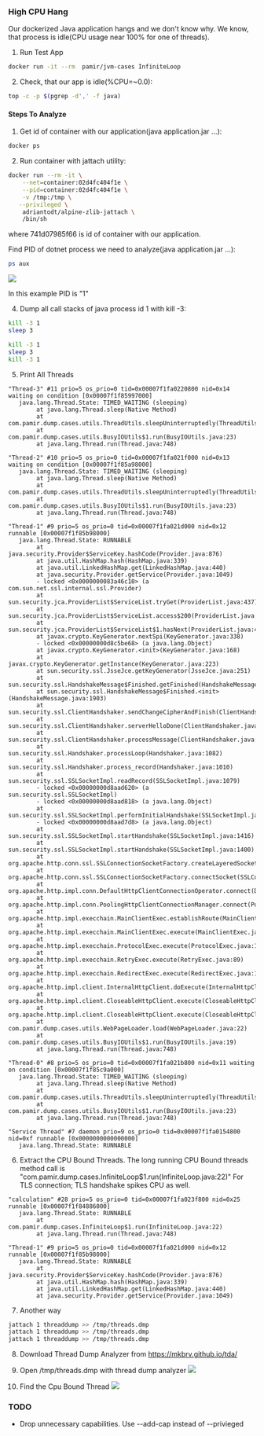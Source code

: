 ### High CPU Hang
Our dockerized Java application hangs and we don't know why. We know, that process is idle(CPU usage near 100% for one of threads).

1. Run Test App
```bash
docker run -it --rm  pamir/jvm-cases InfiniteLoop
```

2. Check, that our app is idle(%CPU=~0.0):
```bash
top -c -p $(pgrep -d',' -f java)
```

#### Steps To Analyze

1. Get id of container with our application(java application.jar ...):

```bash
docker ps
```

2. Run container with jattach utility:
```bash
docker run --rm -it \
	--net=container:02d4fc404f1e \
	--pid=container:02d4fc404f1e \
	-v /tmp:/tmp \
   --privileged \
	adriantodt/alpine-zlib-jattach \
	/bin/sh
```

where 741d07985f66 is id of container with our application.

Find PID of dotnet process we need to analyze(java application.jar ...):
```bash
ps aux
```
![](img/infinite-loop-1.jpg)


In this example PID is "1"

4. Dump all call stacks of java  process id 1 with kill -3:
```bash
kill -3 1
sleep 3

kill -3 1
sleep 3
kill -3 1
```

5.  Print All Threads
```
"Thread-3" #11 prio=5 os_prio=0 tid=0x00007f1fa0220800 nid=0x14 waiting on condition [0x00007f1f85997000]
   java.lang.Thread.State: TIMED_WAITING (sleeping)
        at java.lang.Thread.sleep(Native Method)
        at com.pamir.dump.cases.utils.ThreadUtils.sleepUninterruptedly(ThreadUtils.java:7)
        at com.pamir.dump.cases.utils.BusyIOUtils$1.run(BusyIOUtils.java:23)
        at java.lang.Thread.run(Thread.java:748)

"Thread-2" #10 prio=5 os_prio=0 tid=0x00007f1fa021f000 nid=0x13 waiting on condition [0x00007f1f85a98000]
   java.lang.Thread.State: TIMED_WAITING (sleeping)
        at java.lang.Thread.sleep(Native Method)
        at com.pamir.dump.cases.utils.ThreadUtils.sleepUninterruptedly(ThreadUtils.java:7)
        at com.pamir.dump.cases.utils.BusyIOUtils$1.run(BusyIOUtils.java:23)
        at java.lang.Thread.run(Thread.java:748)

"Thread-1" #9 prio=5 os_prio=0 tid=0x00007f1fa021d000 nid=0x12 runnable [0x00007f1f85b98000]
   java.lang.Thread.State: RUNNABLE
        at java.security.Provider$ServiceKey.hashCode(Provider.java:876)
        at java.util.HashMap.hash(HashMap.java:339)
        at java.util.LinkedHashMap.get(LinkedHashMap.java:440)
        at java.security.Provider.getService(Provider.java:1049)
        - locked <0x0000000083a46c10> (a com.sun.net.ssl.internal.ssl.Provider)
        at sun.security.jca.ProviderList$ServiceList.tryGet(ProviderList.java:437)
        at sun.security.jca.ProviderList$ServiceList.access$200(ProviderList.java:376)
        at sun.security.jca.ProviderList$ServiceList$1.hasNext(ProviderList.java:486)
        at javax.crypto.KeyGenerator.nextSpi(KeyGenerator.java:338)
        - locked <0x00000000d8c5be68> (a java.lang.Object)
        at javax.crypto.KeyGenerator.<init>(KeyGenerator.java:168)
        at javax.crypto.KeyGenerator.getInstance(KeyGenerator.java:223)
        at sun.security.ssl.JsseJce.getKeyGenerator(JsseJce.java:251)
        at sun.security.ssl.HandshakeMessage$Finished.getFinished(HandshakeMessage.java:1986)
        at sun.security.ssl.HandshakeMessage$Finished.<init>(HandshakeMessage.java:1903)
        at sun.security.ssl.ClientHandshaker.sendChangeCipherAndFinish(ClientHandshaker.java:1315)
        at sun.security.ssl.ClientHandshaker.serverHelloDone(ClientHandshaker.java:1233)
        at sun.security.ssl.ClientHandshaker.processMessage(ClientHandshaker.java:372)
        at sun.security.ssl.Handshaker.processLoop(Handshaker.java:1082)
        at sun.security.ssl.Handshaker.process_record(Handshaker.java:1010)
        at sun.security.ssl.SSLSocketImpl.readRecord(SSLSocketImpl.java:1079)
        - locked <0x00000000d8aad620> (a sun.security.ssl.SSLSocketImpl)
        - locked <0x00000000d8aad818> (a java.lang.Object)
        at sun.security.ssl.SSLSocketImpl.performInitialHandshake(SSLSocketImpl.java:1388)
        - locked <0x00000000d8aad7d8> (a java.lang.Object)
        at sun.security.ssl.SSLSocketImpl.startHandshake(SSLSocketImpl.java:1416)
        at sun.security.ssl.SSLSocketImpl.startHandshake(SSLSocketImpl.java:1400)
        at org.apache.http.conn.ssl.SSLConnectionSocketFactory.createLayeredSocket(SSLConnectionSocketFactory.java:436)
        at org.apache.http.conn.ssl.SSLConnectionSocketFactory.connectSocket(SSLConnectionSocketFactory.java:384)
        at org.apache.http.impl.conn.DefaultHttpClientConnectionOperator.connect(DefaultHttpClientConnectionOperator.java:142)
        at org.apache.http.impl.conn.PoolingHttpClientConnectionManager.connect(PoolingHttpClientConnectionManager.java:376)
        at org.apache.http.impl.execchain.MainClientExec.establishRoute(MainClientExec.java:393)
        at org.apache.http.impl.execchain.MainClientExec.execute(MainClientExec.java:236)
        at org.apache.http.impl.execchain.ProtocolExec.execute(ProtocolExec.java:186)
        at org.apache.http.impl.execchain.RetryExec.execute(RetryExec.java:89)
        at org.apache.http.impl.execchain.RedirectExec.execute(RedirectExec.java:110)
        at org.apache.http.impl.client.InternalHttpClient.doExecute(InternalHttpClient.java:185)
        at org.apache.http.impl.client.CloseableHttpClient.execute(CloseableHttpClient.java:83)
        at org.apache.http.impl.client.CloseableHttpClient.execute(CloseableHttpClient.java:108)
        at com.pamir.dump.cases.utils.WebPageLoader.load(WebPageLoader.java:22)
        at com.pamir.dump.cases.utils.BusyIOUtils$1.run(BusyIOUtils.java:19)
        at java.lang.Thread.run(Thread.java:748)

"Thread-0" #8 prio=5 os_prio=0 tid=0x00007f1fa021b800 nid=0x11 waiting on condition [0x00007f1f85c9a000]
   java.lang.Thread.State: TIMED_WAITING (sleeping)
        at java.lang.Thread.sleep(Native Method)
        at com.pamir.dump.cases.utils.ThreadUtils.sleepUninterruptedly(ThreadUtils.java:7)
        at com.pamir.dump.cases.utils.BusyIOUtils$1.run(BusyIOUtils.java:23)
        at java.lang.Thread.run(Thread.java:748)

"Service Thread" #7 daemon prio=9 os_prio=0 tid=0x00007f1fa0154800 nid=0xf runnable [0x0000000000000000]
   java.lang.Thread.State: RUNNABLE
```

6. Extract the CPU Bound Threads. The long running CPU Bound threads method call is "com.pamir.dump.cases.InfiniteLoop$1.run(InfiniteLoop.java:22)"
For TLS connection; TLS handshake spikes CPU as well.

```
"calculation" #28 prio=5 os_prio=0 tid=0x00007f1fa023f800 nid=0x25 runnable [0x00007f1f84886000]
   java.lang.Thread.State: RUNNABLE
        at com.pamir.dump.cases.InfiniteLoop$1.run(InfiniteLoop.java:22)
        at java.lang.Thread.run(Thread.java:748)

"Thread-1" #9 prio=5 os_prio=0 tid=0x00007f1fa021d000 nid=0x12 runnable [0x00007f1f85b98000]
   java.lang.Thread.State: RUNNABLE
        at java.security.Provider$ServiceKey.hashCode(Provider.java:876)
        at java.util.HashMap.hash(HashMap.java:339)
        at java.util.LinkedHashMap.get(LinkedHashMap.java:440)
        at java.security.Provider.getService(Provider.java:1049)
```

7. Another way
```bash
jattach 1 threaddump >> /tmp/threads.dmp
jattach 1 threaddump >> /tmp/threads.dmp
jattach 1 threaddump >> /tmp/threads.dmp
```
8. Download Thread Dump Analyzer from https://mkbrv.github.io/tda/
9. Open /tmp/threads.dmp with thread dump analyzer
![](img/infinite-loop-2.jpg)

10. Find the Cpu Bound Thread
![](img/infinite-loop-3.jpg)

### TODO
- Drop unnecessary capabilities. Use --add-cap instead of --privieged
